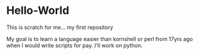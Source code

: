 # Hello-World
This is scratch for me...  my first repository

My goal is to learn a language easier than kornshell or perl from 17yrs ago when I would write scripts for pay.  I'll work on python.
